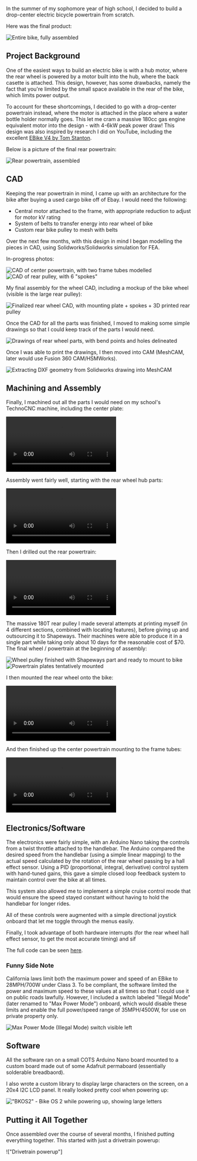 In the summer of my sophomore year of high school, I decided to build a drop-center electric bicycle powertrain from scratch.

Here was the final product:

![Entire bike, fully assembled](ebike.png)

## Project Background

One of the easiest ways to build an electric bike is with a hub motor, where the rear wheel is powered by a motor built into the hub, where the back casette is attached. This design, however, has some drawbacks, namely the fact that you're limited by the small space available in the rear of the bike, which limits power output.

To account for these shortcomings, I decided to go with a drop-center powertrain instead, where the motor is attached in the place where a water bottle holder normally goes. This let me cram a massive 180cc gas engine equivalent motor into the design - with 4-6kW peak power draw!
This design was also inspired by research I did on YouTube, including the excellent [EBike V4 by Tom Stanton](https://www.youtube.com/watch?v=1pm1RtCuE3A).

Below is a picture of the final rear powertrain:

![Rear powertrain, assembled](powertrain.png)

## CAD

Keeping the rear powertrain in mind, I came up with an architecture for the bike after buying a used cargo bike off of Ebay.
I would need the following:
- Central motor attached to the frame, with appropriate reduction to adjust for motor kV rating
- System of belts to transfer energy into rear wheel of bike
- Custom rear bike pulley to mesh with belts

Over the next few months, with this design in mind I began modelling the pieces in CAD, using Solidworks/Solidworks simulation for FEA.

In-progress photos:

![CAD of center powertrain, with two frame tubes modelled](cadPowertrain.png)
![CAD of rear pulley, with 6 "spokes"](cadRearPulley.png)

My final assembly for the wheel CAD, including a mockup of the bike wheel (visible is the large rear pulley):

![Finalized rear wheel CAD, with mounting plate + spokes + 3D printed rear pulley](cadWheel.png)

Once the CAD for all the parts was finished, I moved to making some simple drawings so that I could keep track of the parts I would need.

![Drawings of rear wheel parts, with bend points and holes delineated](drawingsWheel.png)

Once I was able to print the drawings, I then moved into CAM (MeshCAM, later would use Fusion 360 CAM/HSMWorks).

![Extracting DXF geometry from Solidworks drawing into MeshCAM](camWheel.png)

## Machining and Assembly

Finally, I machined out all the parts I would need on my school's TechnoCNC machine, including the center plate:

![Center plate machining](machiningCenterPlate.mov)

Assembly went fairly well, starting with the rear wheel hub parts:

![Rear wheel assembly](rearWheelAssembly.mov)

Then I drilled out the rear powertrain:

![Drilling powertrain piece](drillingPowertrain.mov)

The massive 180T rear pulley I made several attempts at printing myself (in 4 different sections, combined with locating features), before giving up and outsourcing it to Shapeways. Their machines were able to produce it in a single part while taking only about 10 days for the reasonable cost of $70. The final wheel / powertrain at the beginning of assembly:

![Wheel pulley finished with Shapeways part and ready to mount to bike](wheelFinished.png)
![Powertrain plates tentatively mounted](powertrainBeginningAssembly.png)

I then mounted the rear wheel onto the bike:

![Mounting rear wheel](assemblingRearPoint.mov)

And then finished up the center powertrain mounting to the frame tubes:

![Center powertrain mounting](assemblingCenterPowertrain.mov)

## Electronics/Software

The electronics were fairly simple, with an Arduino Nano taking the controls from a twist throttle attached to the handlebar. The Arduino compared the desired speed from the handlebar (using a simple linear mapping) to the actual speed calculated by the rotation of the rear wheel passing by a hall effect sensor. Using a PID (proportional, integral, derivative) control system with hand-tuned gains, this gave a simple closed loop feedback system to maintain control over the bike at all times.

This system also allowed me to implement a simple cruise control mode that would ensure the speed stayed constant without having to hold the handlebar for longer rides.

All of these controls were augmented with a simple directional joystick onboard that let me toggle through the menus easily.

Finally, I took advantage of both hardware interrupts (for the rear wheel hall effect sensor, to get the most accurate timing) and sif

The full code can be seen [here](https://github.com/aaroexxt/BikeOSMKII/blob/master/bikeOS/bikeOS.ino).

### Funny Side Note

California laws limit both the maximum power and speed of an EBike to 28MPH/700W under Class 3. To be compliant, the software limited the power and maximum speed to these values at all times so that I could use it on public roads lawfully. However, I included a switch labeled "Illegal Mode" (later renamed to "Max Power Mode") onboard, which would disable these limits and enable the full power/speed range of 35MPH/4500W, for use on private property only.

![Max Power Mode (Illegal Mode) switch visible left](maxPowerModeSwitch.png)

## Software

All the software ran on a small COTS Arduino Nano board mounted to a custom board made out of some Adafruit permaboard (essentially solderable breadbaord).

I also wrote a custom library to display large characters on the screen, on a 20x4 I2C LCD panel. It really looked pretty cool when powering up:

!["BKOS2" - Bike OS 2 while powering up, showing large letters](mainScreen.png)

## Putting it All Together

Once assembled over the course of several months, I finished putting everything together. This started with just a drivetrain powerup:

!["Drivetrain powerup"]



